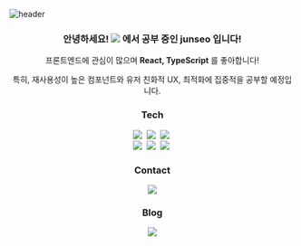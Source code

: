 ![header](https://capsule-render.vercel.app/api?type=soft&color=ff9999&height=150&animation=twinkling&section=header&text=JunhwanSeo&fontSize=75&fontColor=4B5A78)

<h3 align="center"> 안녕하세요!   <img src="https://img.shields.io/badge/42Seoul-%23000000?style=flat-square&logo=42&logoColor=white&link=https://profile.intra.42.fr/users/junseo"/> 에서 공부 중인 junseo 입니다! </h3>
<p align="center"> 프론트엔드에 관심이 많으며 <strong>React, TypeScript</strong> 를 좋아합니다! </p>
<p align="center"> 특히, 재사용성이 높은 컴포넌트와 유저 친화적 UX, 최적화에 집중적을 공부할 예정입니다. </p>

<h3 align="center">Tech</h3>

<p align="center">
  <img src="https://img.shields.io/badge/C-A8B9CC?style=flat-square&logo=C&logoColor=white"/></a>&nbsp 
  <img src="https://img.shields.io/badge/JavaScript-%23F7DF1E?style=flat-square&logo=JavaScript&logoColor=white"/></a>&nbsp 
  <img src="https://img.shields.io/badge/TypeScript-%233178C6?style=flat-square&logo=Typescript&logoColor=white"/></a>&nbsp
  <br>
  <img src="https://img.shields.io/badge/React-white?style=flat-square&logo=React&logoColor=%2361DAFB"/></a>&nbsp 
  <img src="https://img.shields.io/badge/Next.js-%23000000?style=flat-square&logo=Next.js&logoColor=white"/></a>&nbsp
  <img src="https://img.shields.io/badge/Node.js-339933?style=flat-square&logo=Node.js&logoColor=white"/></a>&nbsp
<!--   <img src="https://img.shields.io/badge/Gatsby-663399?style=flat-square&logo=Gatsby&logoColor=white"/></a>&nbsp -->
</p>

<h3 align="center">Contact</h3>
<p align="center">
  <a href="mailto:sjunhwan0901@gmail.com"><img src="https://img.shields.io/badge/Gmail-d14836?style=flat-square&logo=Gmail&logoColor=white&link=sjunhwan0901@gmail.com"/></a>
<!--   <a href="https://www.instagram.com/speaork/"><img src="https://img.shields.io/badge/Instagram-E4405F?style=flat-square&logo=Instagram&logoColor=white&link=https://www.instagram.com/speaork/"/></a>&nbsp -->
</p>



<h3 align="center">Blog</h3>


<p align="center">
  <a href="https://gamguma-blog.vercel.app/">
    <img src="https://img.shields.io/badge/Gamguma Blog-B9ACDA?style=for-the-badge"/>
  </a>
</p>
